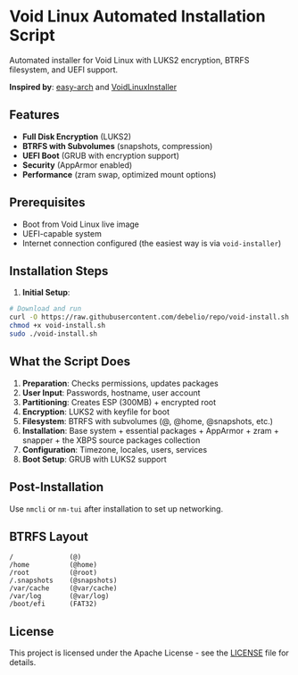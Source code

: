 # Void Linux Automated Installation Script

Automated installer for Void Linux with LUKS2 encryption, BTRFS filesystem, and UEFI support.

**Inspired by**: [easy-arch](https://github.com/classy-giraffe/easy-arch) and [VoidLinuxInstaller](https://github.com/Le0xFF/VoidLinuxInstaller)

## Features

- **Full Disk Encryption** (LUKS2)
- **BTRFS with Subvolumes** (snapshots, compression)
- **UEFI Boot** (GRUB with encryption support)
- **Security** (AppArmor enabled)
- **Performance** (zram swap, optimized mount options)

## Prerequisites

- Boot from Void Linux live image
- UEFI-capable system
- Internet connection configured (the easiest way is via `void-installer`)

## Installation Steps

1. **Initial Setup**:
```bash
# Download and run
curl -O https://raw.githubusercontent.com/debelio/repo/void-install.sh
chmod +x void-install.sh
sudo ./void-install.sh
```

## What the Script Does

1. **Preparation**: Checks permissions, updates packages
2. **User Input**: Passwords, hostname, user account
3. **Partitioning**: Creates ESP (300MB) + encrypted root
4. **Encryption**: LUKS2 with keyfile for boot
5. **Filesystem**: BTRFS with subvolumes (@, @home, @snapshots, etc.)
6. **Installation**: Base system + essential packages + AppArmor + zram + snapper + the XBPS source packages collection
7. **Configuration**: Timezone, locales, users, services
8. **Boot Setup**: GRUB with LUKS2 support

## Post-Installation

Use `nmcli` or `nm-tui` after installation to set up networking.

## BTRFS Layout

```
/              (@)
/home          (@home)
/root          (@root)
/.snapshots    (@snapshots)
/var/cache     (@var/cache)
/var/log       (@var/log)
/boot/efi      (FAT32)
```

## License

This project is licensed under the Apache License - see the [LICENSE](LICENSE) file for details.
